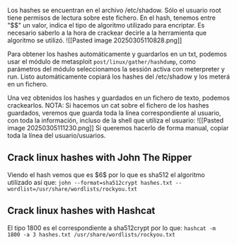 Los hashes se encuentran en el archivo /etc/shadow. Sólo el usuario root tiene permisos de lectura sobre este fichero.
En el hash, tenemos entre "\$$" un valor, indica el tipo de algoritmo utilizado para encriptar. Es necesario saberlo a la hora de crackear decirle a la herramienta que algoritmo se utilizó.
![[Pasted image 20250305110828.png]]

Para obtener los hashes automáticamente y guardarlos en un txt, podemos usar el módulo de metasploit `post/linux/gather/hashdump`, como parámetros del módulo seleccionamos la sessión activa con meterpreter y run. Listo automáticamente copiará los hashes del /etc/shadow y los meterá en un fichero.

Una vez obtenidos los hashes y guardados en un fichero de texto, podemos crackearlos.
NOTA: 
Si hacemos un cat sobre el fichero de los hashes guardados, veremos que guarda toda la línea correspondiente al usuario, con toda la información, incluso de la shell que utiliza el usuario:
![[Pasted image 20250305111230.png]]
Si queremos hacerlo de forma manual, copiar toda la línea del usuario/usuarios.

## Crack linux hashes with John The Ripper
Viendo el hash vemos que es \$6$ por lo que es sha512 el algoritmo utilizado así que:
`john --format=sha512crypt hashes.txt --wordlist=/usr/share/wordlists/rockyou.txt`

## Crack linux hashes with Hashcat

El tipo 1800 es el correspondiente a sha512crypt por lo que:
`hashcat -m 1800 -a 3 hashes.txt /usr/share/wordlists/rockyou.txt`

